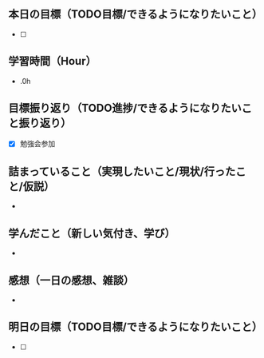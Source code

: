 ## 本日の目標（TODO目標/できるようになりたいこと）
- [ ]
## 学習時間（Hour）
- .0h
## 目標振り返り（TODO進捗/できるようになりたいこと振り返り）
- [x] 勉強会参加

## 詰まっていること（実現したいこと/現状/行ったこと/仮説）
-
## 学んだこと（新しい気付き、学び）
-
## 感想（一日の感想、雑談）
-
## 明日の目標（TODO目標/できるようになりたいこと）
- [ ]
